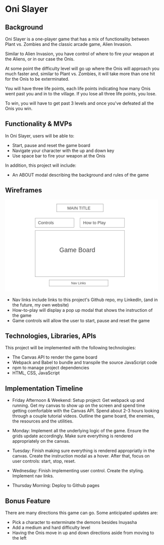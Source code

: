 # **Oni Slayer**

## **Background**

Oni Slayer is a one-player game that has a mix of functionality between Plant vs. Zombies and the classic arcade game, Alien Invasion.

Similar to Alien Invasion, you have control of where to fire your weapon at the Aliens, or in our case the Onis.

At some point the difficulty level will go up where the Onis will approach you much faster and, similar to Plant vs. Zombies, it will take more than one hit for the Onis to be exterminated.

You will have three life points, each life points indicating how many Onis went past you and in to the village. If you lose all three life points, you lose.

To win, you will have to get past 3 levels and once you've defeated all the Onis you win.

## **Functionality & MVPs**

In Oni Slayer, users will be able to:
* Start, pause and reset the game board
* Navigate your character with the up and down key
* Use space bar to fire your weapon at the Onis

In addition, this project will include:
* An ABOUT modal describing the background and rules of the game


## **Wireframes**
<img src="https://github.com/WinnieNg3210/JS_Project/blob/main/WireFrame.png?raw=true" style="height: 300px; width:500px;">

* Nav links include links to this project's Github repo, my LinkedIn, (and in
the future, my own website)
* How-to-play will display a pop up modal that shows the instruction of the game
* Game controls will allow the user to start, pause and reset the game


## **Technologies, Libraries, APIs**

This project will be implemented with the following technologies:
* The Canvas API to render the game board
* Webpack and Babel to bundle and transpile the source JavaScript code
* npm to manage project dependencies
* HTML, CSS, JavaScript

## **Implementation Timeline**

* Friday Afternoon & Weekend: Setup project: Get webpack up and running. 
Get my canvas to show up on the screen and spend time getting comfortable with 
the Canvas API. Spend about 2-3 hours looking through a couple tutorial videos.
Outline the game board, the enemies, the resources and the utilities. 

* Monday: Implement all the underlying logic of the game. Ensure the grids 
update accordingly. Make sure everything is rendered appropriately on the
canvas.

* Tuesday: Finish making sure everything is rendered appropriatly in the 
canvas. Create the instruction modal as a hover.  After that, focus on user 
controls: start, stop, reset.

* Wednesday: Finish implementing user control. Create the styling. Implement
nav links.

* Thursday Morning: Deploy to Github pages

## **Bonus Feature**
There are many directions this game can go. Some anticipated updates are:
* Pick a character to exterminate the demons besides Inuyasha
* Add a medium and hard difficulty level
* Having the Onis move in up and down directions aside from moving to the left

